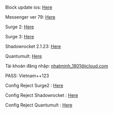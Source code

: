 Block update ios: <a href="https://github.com/vnvccsf/vnvccsf.github.io/raw/master/chan-cap-nhat-ios-12.mobileconfig">Here</a>

Messenger ver 79: <a href="https://is.gd/h41qr8">Here</a>

Surge 2: <a href="https://is.gd/surge2">Here</a>

Surge 3: <a href="https://is.gd/duPewC">Here</a>

Shadowrocket 2.1.23: <a href="https://is.gd/Shadowrocket2123">Here</a>

Quantumult: <a href="https://is.gd/Quantumult">Here</a>


Tài khoản đăng nhập: nhatminh_1801@icloud.com

PASS: Vietnam++123

Config Reject Surge2 : <a href="https://github.com/vnvccsf/vnvccsf.github.io/raw/master/Reject-rule-for-Surge2.conf">Here</a>

Config Reject Shadowrocket : <a href="https://github.com/vnvccsf/Blockads/raw/master/Shadowrocket/Shadowrocket.config">Here</a>

Config Reject Quantumult : <a href="https://github.com/vnvccsf/Blockads/raw/master/Quantumult/Quantumult.config">Here</a>
